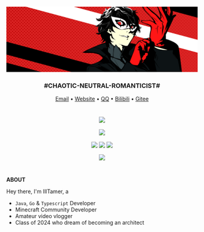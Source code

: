 ![background](/background.png)

<h3 align="center">#CHAOTIC-NEUTRAL-ROMANTICIST#</h3>

<p align="center">
  <a target="_blank" href="mailto:mail@illtamer.com">Email</a> •
  <a target="_blank" href="http://www.illtamer.com">Website</a> •
  <a target="_blank" href="https://api.vvhan.com/api/qqCard?qq=765743073">QQ</a> •
  <a target="_blank" href="https://space.bilibili.com/19383984">Bilibili</a> •
  <a target="_blank" href="https://gitee.com/IllTamer_Gitee">Gitee</a>
</p>

#   

<p align="center">
  <img src="https://komarev.com/ghpvc/?username=IllTamer&style=plastic&color=brightgreen"/>
</p>

<p align="center">
  <img src="https://github-readme-streak-stats.herokuapp.com/?user=IllTamer&theme=github&border=61dafb&hide_border=true" style="height: 145px">
</p>
<p align="center">
  <img src="http://github-profile-summary-cards.vercel.app/api/cards/repos-per-language?username=IllTamer&theme=flag_india" style="height: 140px"/>
  <img src="https://github-readme-stats.vercel.app/api?username=IllTamer&show_icons=true" style="height: 150px">
  <img src="http://github-profile-summary-cards.vercel.app/api/cards/most-commit-language?username=IllTamer&theme=flag_india" style="height: 145px"/>
</p>
<p align="center">
<img src="https://github-readme-activity-graph.cyclic.app/graph?username=IllTamer&theme=github" style="height: 200px"/>
</p>

#   

**ABOUT**

Hey there, I'm IllTamer, a
- `Java`, `Go` & `Typescript` Developer
- Minecraft Community Developer
- Amateur video vlogger
- Class of 2024 who dream of becoming an architect

